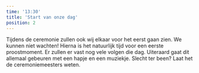 ```yaml
---
time: '13:30'
title: 'Start van onze dag'          
position: 2
---
```


Tijdens de ceremonie zullen ook wij elkaar voor het eerst gaan zien. We kunnen niet wachten! Hierna is het natuurlijk tijd voor een eerste proostmoment. Er zullen er vast nog vele volgen die dag. Uiteraard gaat dit allemaal gebeuren met een hapje en een muziekje. Slecht ter been? Laat het de ceremoniemeesters weten.